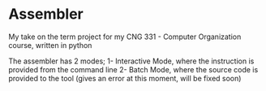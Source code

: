 # Assembler

My take on the term project for my CNG 331 - Computer Organization course, written in python

The assembler has 2 modes;
1- Interactive Mode, where the instruction is provided from the command line
2- Batch Mode, where the source code is provided to the tool (gives an error at this moment, will be fixed soon)
